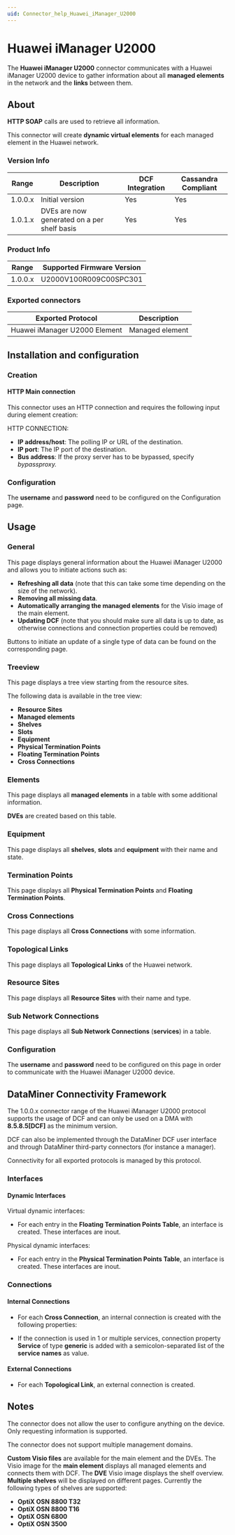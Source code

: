```yaml
---
uid: Connector_help_Huawei_iManager_U2000
---
```


# Huawei iManager U2000

The **Huawei iManager U2000** connector communicates with a Huawei iManager U2000 device to gather information about all **managed elements** in the network and the **links** between them.

## About

**HTTP SOAP** calls are used to retrieve all information.

This connector will create **dynamic virtual elements** for each managed element in the Huawei network.

### Version Info

| **Range** | **Description**                             | **DCF Integration** | **Cassandra Compliant** |
|------------------|---------------------------------------------|---------------------|-------------------------|
| 1.0.0.x          | Initial version                             | Yes                 | Yes                     |
| 1.0.1.x          | DVEs are now generated on a per shelf basis | Yes                 | Yes                     |

### Product Info

| Range | Supported Firmware Version |
|------------------|-----------------------------|
| 1.0.0.x          | U2000V100R009C00SPC301      |

### Exported connectors

| **Exported Protocol**         | **Description** |
|-------------------------------|-----------------|
| Huawei iManager U2000 Element | Managed element |

## Installation and configuration

### Creation

#### HTTP Main connection

This connector uses an HTTP connection and requires the following input during element creation:

HTTP CONNECTION:

- **IP address/host**: The polling IP or URL of the destination.
- **IP port**: The IP port of the destination.
- **Bus address**: If the proxy server has to be bypassed, specify *bypassproxy.*

### Configuration

The **username** and **password** need to be configured on the Configuration page.

## Usage

### General

This page displays general information about the Huawei iManager U2000 and allows you to initiate actions such as:

- **Refreshing all data** (note that this can take some time depending on the size of the network).
- **Removing all missing data**.
- **Automatically arranging the managed elements** for the Visio image of the main element.
- **Updating DCF** (note that you should make sure all data is up to date, as otherwise connections and connection properties could be removed)

Buttons to initiate an update of a single type of data can be found on the corresponding page.

### Treeview

This page displays a tree view starting from the resource sites.

The following data is available in the tree view:

- **Resource Sites**
- **Managed elements**
- **Shelves**
- **Slots**
- **Equipment**
- **Physical Termination Points**
- **Floating Termination Points**
- **Cross Connections**

### Elements

This page displays all **managed elements** in a table with some additional information.

**DVEs** are created based on this table.

### Equipment

This page displays all **shelves**, **slots** and **equipment** with their name and state.

### Termination Points

This page displays all **Physical Termination Points** and **Floating Termination Points**.

### Cross Connections

This page displays all **Cross Connections** with some information.

### Topological Links

This page displays all **Topological Links** of the Huawei network.

### Resource Sites

This page displays all **Resource Sites** with their name and type.

### Sub Network Connections

This page displays all **Sub Network Connections** (**services**) in a table.

### Configuration

The **username** and **password** need to be configured on this page in order to communicate with the Huawei iManager U2000 device.

## DataMiner Connectivity Framework

The 1.0.0.x connector range of the Huawei iManager U2000 protocol supports the usage of DCF and can only be used on a DMA with **8.5.8.5\[DCF\]** as the minimum version.

DCF can also be implemented through the DataMiner DCF user interface and through DataMiner third-party connectors (for instance a manager).

Connectivity for all exported protocols is managed by this protocol.

### Interfaces

#### Dynamic Interfaces

Virtual dynamic interfaces:

- For each entry in the **Floating Termination Points Table**, an interface is created. These interfaces are inout.

Physical dynamic interfaces:

- For each entry in the **Physical Termination Points Table**, an interface is created. These interfaces are inout.

### Connections

#### Internal Connections

- For each **Cross Connection**, an internal connection is created with the following properties:

- If the connection is used in 1 or multiple services, connection property **Service** of type **generic** is added with a semicolon-separated list of the **service names** as value.

#### External Connections

- For each **Topological Link**, an external connection is created.

## Notes

The connector does not allow the user to configure anything on the device. Only requesting information is supported.

The connector does not support multiple management domains.

**Custom Visio files** are available for the main element and the DVEs.
The Visio image for the **main element** displays all managed elements and connects them with DCF.
The **DVE** Visio image displays the shelf overview. **Multiple shelves** will be displayed on different pages.
Currently the following types of shelves are supported:

- **OptiX OSN 8800 T32**
- **OptiX OSN 8800 T16**
- **OptiX OSN 6800**
- **OptiX OSN 3500**
